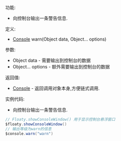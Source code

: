 功能:

+ 向控制台输出一条警告信息.

定义:

+ [Console](/API/Console/Console/README.md) warn(Object data, Object... options)

参数:

+ Object data - 需要输出到控制台的数据
+ Object... options - 额外需要输出到控制台的数据

返回值:

+ [Console](/API/Console/Console/README.md) - 返回调用对象本身,方便链式调用.

实例代码:

+ 向控制台输出一条警告信息.

```groovy
// Floaty.showConsoleWindow() 用于显示控制台悬浮窗口
$floaty.showConsoleWindow()
// 输出等级为warn的信息
$console.warn("warn")
```
